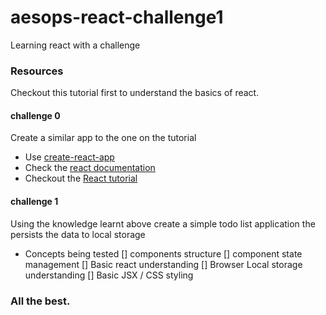 # aesops-react-challenge1
Learning react with a challenge

### Resources
Checkout this tutorial first to understand the basics of react.

#### challenge 0
Create a similar app to the one on the tutorial 
 - Use [create-react-app](https://create-react-app.dev/)
 - Check the [react documentation](https://reactjs.org/)
 - Checkout the [React tutorial](https://www.youtube.com/watch?v=w7ejDZ8SWv8&t=604s&ab_channel=TraversyMedia)

#### challenge 1
Using the knowledge learnt above create a simple todo list application the persists the data to local storage
 - Concepts being tested
      [] components structure
      [] component state management
      [] Basic react understanding
      [] Browser Local storage understanding
      [] Basic JSX / CSS styling
      
### All the best.
